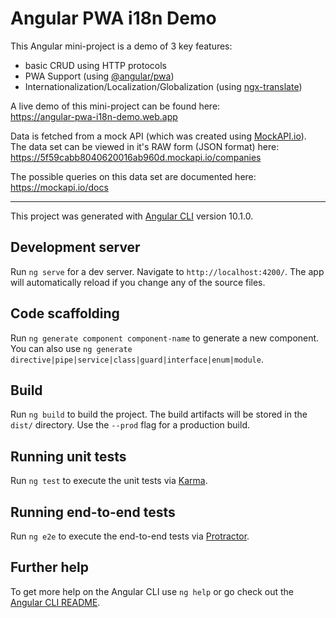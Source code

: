 # Angular PWA i18n Demo

This Angular mini-project is a demo of 3 key features:
- basic CRUD using HTTP protocols
- PWA Support (using [@angular/pwa](https://angular.io/guide/service-worker-getting-started))
- Internationalization/Localization/Globalization (using [ngx-translate](https://github.com/ngx-translate/core))

A live demo of this mini-project can be found here:<br>
https://angular-pwa-i18n-demo.web.app

Data is fetched from a mock API (which was created using [MockAPI.io](https://mockapi.io/)).<br>
The data set can be viewed in it's RAW form (JSON format) here:<br>
https://5f59cabb8040620016ab960d.mockapi.io/companies

The possible queries on this data set are documented here:<br>
https://mockapi.io/docs

<hr>

This project was generated with [Angular CLI](https://github.com/angular/angular-cli) version 10.1.0.

## Development server

Run `ng serve` for a dev server. Navigate to `http://localhost:4200/`. The app will automatically reload if you change any of the source files.

## Code scaffolding

Run `ng generate component component-name` to generate a new component. You can also use `ng generate directive|pipe|service|class|guard|interface|enum|module`.

## Build

Run `ng build` to build the project. The build artifacts will be stored in the `dist/` directory. Use the `--prod` flag for a production build.

## Running unit tests

Run `ng test` to execute the unit tests via [Karma](https://karma-runner.github.io).

## Running end-to-end tests

Run `ng e2e` to execute the end-to-end tests via [Protractor](http://www.protractortest.org/).

## Further help

To get more help on the Angular CLI use `ng help` or go check out the [Angular CLI README](https://github.com/angular/angular-cli/blob/master/README.md).
